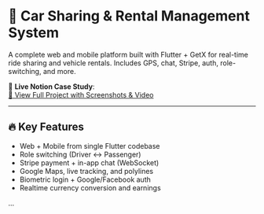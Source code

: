 # 🚗 Car Sharing & Rental Management System

A complete web and mobile platform built with Flutter + GetX for real-time ride sharing and vehicle rentals. Includes GPS, chat, Stripe, auth, role-switching, and more.

🔗 **Live Notion Case Study**:  
[📄 View Full Project with Screenshots & Video](https://www.notion.so/Car-Sharing-Rental-Management-System-22f3f213f7a88051a59ae73d178e0b41)

---

## 🔥 Key Features

- Web + Mobile from single Flutter codebase
- Role switching (Driver ↔ Passenger)
- Stripe payment + in-app chat (WebSocket)
- Google Maps, live tracking, and polylines
- Biometric login + Google/Facebook auth
- Realtime currency conversion and earnings

...

